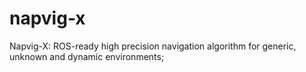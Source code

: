 # napvig-x
Napvig-X: ROS-ready high precision navigation algorithm for generic, unknown and dynamic environments;

